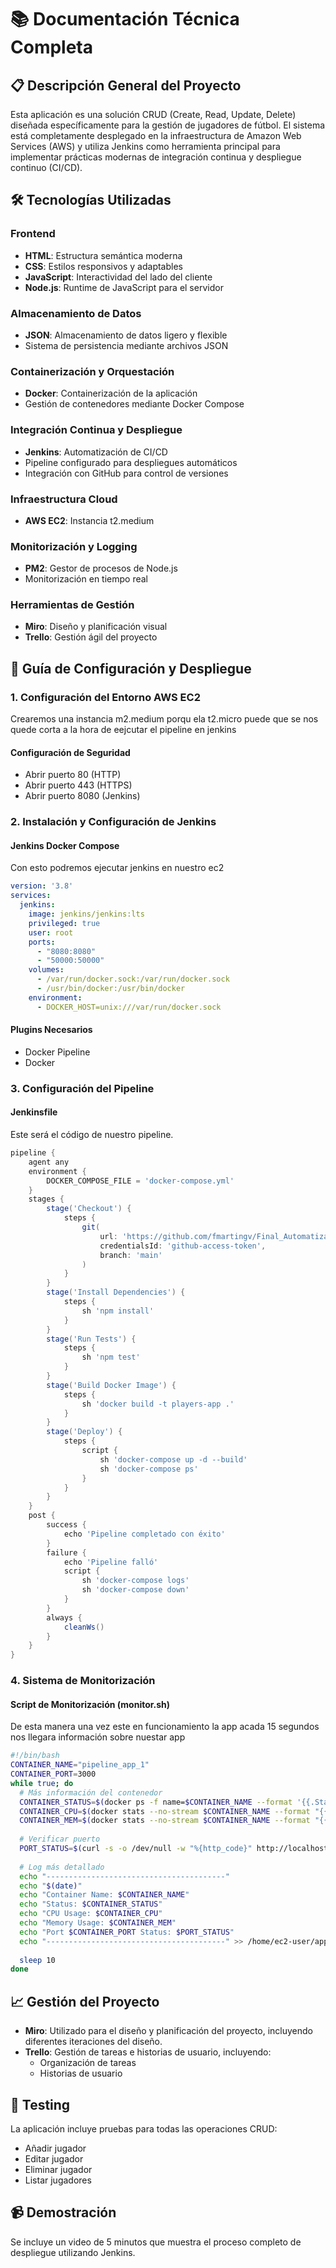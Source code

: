 # 📚 Documentación Técnica Completa

## 📋 Descripción General del Proyecto
Esta aplicación es una solución CRUD (Create, Read, Update, Delete) diseñada específicamente para la gestión de jugadores de fútbol. El sistema está completamente desplegado en la infraestructura de Amazon Web Services (AWS) y utiliza Jenkins como herramienta principal para implementar prácticas modernas de integración continua y despliegue continuo (CI/CD).

## 🛠️ Tecnologías Utilizadas

### Frontend
- **HTML**: Estructura semántica moderna
- **CSS**: Estilos responsivos y adaptables
- **JavaScript**: Interactividad del lado del cliente
- **Node.js**: Runtime de JavaScript para el servidor

### Almacenamiento de Datos
- **JSON**: Almacenamiento de datos ligero y flexible
- Sistema de persistencia mediante archivos JSON

### Containerización y Orquestación
- **Docker**: Containerización de la aplicación
- Gestión de contenedores mediante Docker Compose

### Integración Continua y Despliegue
- **Jenkins**: Automatización de CI/CD
- Pipeline configurado para despliegues automáticos
- Integración con GitHub para control de versiones

### Infraestructura Cloud
- **AWS EC2**: Instancia t2.medium

### Monitorización y Logging
- **PM2**: Gestor de procesos de Node.js
- Monitorización en tiempo real

### Herramientas de Gestión
- **Miro**: Diseño y planificación visual
- **Trello**: Gestión ágil del proyecto

## 🚀 Guía de Configuración y Despliegue

### 1. Configuración del Entorno AWS EC2

Crearemos una instancia m2.medium porqu ela t2.micro puede que se nos quede corta a la hora de eejcutar el pipeline en jenkins

#### Configuración de Seguridad
- Abrir puerto 80 (HTTP)
- Abrir puerto 443 (HTTPS)
- Abrir puerto 8080 (Jenkins)

### 2. Instalación y Configuración de Jenkins


#### Jenkins Docker Compose
Con esto podremos ejecutar jenkins en nuestro ec2
```yaml
version: '3.8'
services:
  jenkins:
    image: jenkins/jenkins:lts
    privileged: true
    user: root
    ports:
      - "8080:8080"
      - "50000:50000"
    volumes:
      - /var/run/docker.sock:/var/run/docker.sock
      - /usr/bin/docker:/usr/bin/docker
    environment:
      - DOCKER_HOST=unix:///var/run/docker.sock
```

#### Plugins Necesarios
- Docker Pipeline
- Docker

### 3. Configuración del Pipeline

#### Jenkinsfile
Este será el código de nuestro pipeline.
```groovy
pipeline {
    agent any
    environment {
        DOCKER_COMPOSE_FILE = 'docker-compose.yml'  
    }
    stages {
        stage('Checkout') {
            steps {
                git(
                    url: 'https://github.com/fmartingv/Final_Automatizaci-n',
                    credentialsId: 'github-access-token',
                    branch: 'main'
                )
            }
        }
        stage('Install Dependencies') {
            steps {
                sh 'npm install'
            }
        }
        stage('Run Tests') {
            steps {
                sh 'npm test'
            }
        }
        stage('Build Docker Image') {
            steps {
                sh 'docker build -t players-app .'
            }
        }
        stage('Deploy') {
            steps {
                script {
                    sh 'docker-compose up -d --build'
                    sh 'docker-compose ps'
                }
            }
        }
    }
    post {
        success {
            echo 'Pipeline completado con éxito'
        }
        failure {
            echo 'Pipeline falló'
            script {
                sh 'docker-compose logs'
                sh 'docker-compose down'
            }
        }
        always {
            cleanWs()
        }
    }
}
```

### 4. Sistema de Monitorización

#### Script de Monitorización (monitor.sh)
De esta manera una vez este en funcionamiento la app acada 15 segundos nos llegara información sobre nuestar app
```bash
#!/bin/bash
CONTAINER_NAME="pipeline_app_1"
CONTAINER_PORT=3000
while true; do
  # Más información del contenedor
  CONTAINER_STATUS=$(docker ps -f name=$CONTAINER_NAME --format '{{.Status}}')
  CONTAINER_CPU=$(docker stats --no-stream $CONTAINER_NAME --format "{{.CPUPerc}}")
  CONTAINER_MEM=$(docker stats --no-stream $CONTAINER_NAME --format "{{.MemUsage}}")
  
  # Verificar puerto
  PORT_STATUS=$(curl -s -o /dev/null -w "%{http_code}" http://localhost:$CONTAINER_PORT || echo "failed")
  
  # Log más detallado
  echo "----------------------------------------"
  echo "$(date)"
  echo "Container Name: $CONTAINER_NAME"
  echo "Status: $CONTAINER_STATUS"
  echo "CPU Usage: $CONTAINER_CPU"
  echo "Memory Usage: $CONTAINER_MEM"
  echo "Port $CONTAINER_PORT Status: $PORT_STATUS"
  echo "----------------------------------------" >> /home/ec2-user/app_metrics.log
  
  sleep 10
done
```

## 📈 Gestión del Proyecto
- **Miro**: Utilizado para el diseño y planificación del proyecto, incluyendo diferentes iteraciones del diseño.
- **Trello**: Gestión de tareas e historias de usuario, incluyendo:
  - Organización de tareas
  - Historias de usuario

## 🧪 Testing
La aplicación incluye pruebas para todas las operaciones CRUD:
- Añadir jugador
- Editar jugador
- Eliminar jugador
- Listar jugadores

## 📹 Demostración
Se incluye un video de 5 minutos que muestra el proceso completo de despliegue utilizando Jenkins.
